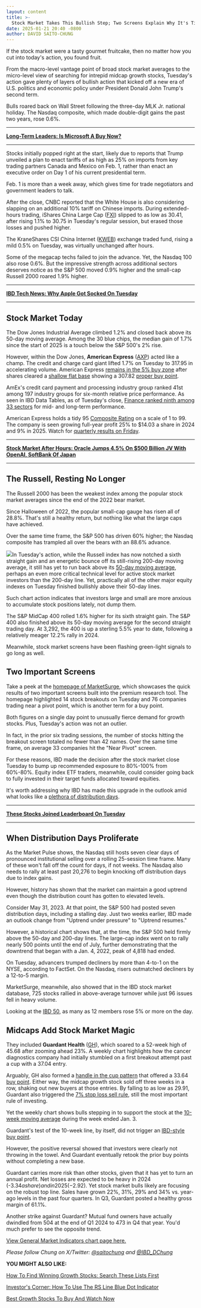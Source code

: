 ```yaml
---
layout: content
title: >-
  Stock Market Takes This Bullish Step; Two Screens Explain Why It's Time To Buy
date: 2025-01-21 20:40 -0800
author: DAVID SAITO-CHUNG
---
```






If the stock market were a tasty gourmet fruitcake, then no matter how you cut into today's action, you found fruit.


From the macro-level vantage point of broad stock market averages to the micro-level view of searching for intrepid midcap growth stocks, Tuesday's action gave plenty of layers of bullish action that kicked off a new era of U.S. politics and economic policy under President Donald John Trump's second term.




Bulls roared back on Wall Street following the three-day MLK Jr. national holiday. The Nasdaq composite, which made double-digit gains the past two years, rose 0.6%.




---


[**Long-Term Leaders: Is Microsoft A Buy Now?**](https://www.investors.com/research/microsoft-stock-msft-buy-january/)




---


Stocks initially popped right at the start, likely due to reports that Trump unveiled a plan to enact tariffs of as high as 25% on imports from key trading partners Canada and Mexico on Feb. 1, rather than enact an executive order on Day 1 of his current presidential term.


Feb. 1 is more than a week away, which gives time for trade negotiators and government leaders to talk.


After the close, CNBC reported that the White House is also considering slapping on an additional 10% tariff on Chinese imports. During extended-hours trading, iShares China Large Cap ([FXI](https://research.investors.com/quote.aspx?symbol=FXI)) slipped to as low as 30.41, after rising 1.1% to 30.75 in Tuesday's regular session, but erased those losses and pushed higher.


The KraneShares CSI China Internet ([KWEB](https://research.investors.com/quote.aspx?symbol=KWEB)) exchange traded fund, rising a mild 0.5% on Tuesday, was virtually unchanged after hours.


Some of the megacap techs failed to join the advance. Yet, the Nasdaq 100 also rose 0.6%. But the impressive strength across additional sectors deserves notice as the S&P 500 moved 0.9% higher and the small-cap Russell 2000 roared 1.9% higher.




---


[**IBD Tech News: Why Apple Got Socked On Tuesday**](https://www.investors.com/news/technology/apple-stock-analysts-cautious-fiscal-q1-2025-earnings/)




---


Stock Market Today
------------------


The Dow Jones Industrial Average climbed 1.2% and closed back above its 50-day moving average. Among the 30 blue chips, the median gain of 1.7% since the start of 2025 is a touch below the S&P 500's 2% rise.



However, within the Dow Jones, **American Express** ([AXP](https://research.investors.com/quote.aspx?symbol=AXP)) acted like a champ. The credit and charge card giant lifted 1.7% on Tuesday to 317.95 in accelerating volume. American Express [remains in the 5% buy zone](https://www.investors.com/how-to-invest/investors-corner/buy-zone-nvidia-stock/) after shares cleared a [shallow flat base](https://www.investors.com/how-to-invest/investors-corner/what-is-a-flat-base-skechers-stock-skx/) showing a 307.82 [proper buy point](https://www.investors.com/how-to-invest/investors-corner/chart-reading-basics-how-a-buy-point-marks-a-time-of-opportunity/).


AmEx's credit card payment and processing industry group ranked 41st among 197 industry groups for six-month relative price performance. As seen in IBD Data Tables, as of Tuesday's close, [Finance ranked ninth among 33 sectors](https://www.investors.com/data-tables/ibd-smart-nyse-nasdaq-tables-jan-21-2025/) for mid- and long-term performance.


American Express holds a tidy 95 [Composite Rating](https://www.investors.com/how-to-invest/investors-corner/nvidia-chipmaker-tsm-stock-ibd-composite-rating/) on a scale of 1 to 99. The company is seen growing full-year profit 25% to $14.03 a share in 2024 and 9% in 2025. Watch for [quarterly results on Friday](https://www.investors.com/research/earnings-calendar-analyst-estimates-stocks-to-watch/).




---


[**Stock Market After Hours: Oracle Jumps 4.5% On $500 Billion JV With OpenAI, SoftBank Of Japan**](https://www.investors.com/market-trend/stock-market-today/dow-jones-futures-netflix-earnings-oracle-stargate-ai/)




---


The Russell, Resting No Longer
------------------------------


The Russell 2000 has been the weakest index among the popular stock market averages since the end of the 2022 bear market.



Since Halloween of 2022, the popular small-cap gauge has risen all of 28.8%. That's still a healthy return, but nothing like what the large caps have achieved.


Over the same time frame, the S&P 500 has driven 60% higher; the Nasdaq composite has trampled all over the bears with an 88.6% advance.


![](https://www.investors.com/wp-content/uploads/2025/01/MP012125--201x300.jpg)In Tuesday's action, while the Russell index has now notched a sixth straight gain and an energetic bounce off its still-rising 200-day moving average, it still has yet to run back above its [50-day moving average](https://www.investors.com/how-to-invest/investors-corner/50-day-moving-average-identifies-buy-sell-signals/), perhaps an even more critical technical level for active stock market investors than the 200-day line. Yet, practically all of the other major equity indexes on Tuesday finished bullishly above their 50-day lines.


Such chart action indicates that investors large and small are more anxious to accumulate stock positions lately, not dump them.


The S&P MidCap 400 rolled 1.6% higher for its sixth straight gain. The S&P 400 also finished above its 50-day moving average for the second straight trading day. At 3,292, the 400 is up a sterling 5.5% year to date, following a relatively meager 12.2% rally in 2024.


Meanwhile, stock market screens have been flashing green-light signals to go long as well.


Two Important Screens
---------------------


Take a peek at the [homepage of MarketSurge](https://marketsurge.investors.com/?src=A012BF&_gl=1*1jxp0fq*_gcl_au*NjMwMTgyMTM0LjE3Mjk4NjEzMTc.*_ga*MTE2NDI0NTk5LjE3MzUwMDgyODA.*_ga_K2H7B9JRSS*MTczNzEyMzU3Ni4zNS4xLjE3MzcxMjM1ODcuNDkuMC4w), which showcases the quick results of two important screens built into the premium research tool. The homepage highlighted 14 stock breakouts on Tuesday and 76 companies trading near a pivot point, which is another term for a buy point.


Both figures on a single day point to unusually fierce demand for growth stocks. Plus, Tuesday's action was not an outlier.


In fact, in the prior six trading sessions, the number of stocks hitting the breakout screen totaled no fewer than 42 names. Over the same time frame, on average 33 companies hit the "Near Pivot" screen.


For these reasons, IBD made the decision after the stock market close Tuesday to bump up recommended exposure to 80%-100% from 60%-80%. Equity index ETF traders, meanwhile, could consider going back to fully invested in their target funds allocated toward equities.


It's worth addressing why IBD has made this upgrade in the outlook amid what looks like a [plethora of distribution days](https://www.investors.com/how-to-invest/investors-corner/how-to-spot-stock-market-tops-track-the-distribution-days/).




---


[**These Stocks Joined Leaderboard On Tuesday**](https://leaderboard.investors.com/?_gl=1*4mtjkg*_gcl_au*NjMwMTgyMTM0LjE3Mjk4NjEzMTc.*_ga*MTE2NDI0NTk5LjE3MzUwMDgyODA.*_ga_K2H7B9JRSS*MTczNzEyMzU3Ni4zNS4xLjE3MzcxMjM1OTEuNDUuMC4w#/leaders/leadersnearabuypoint)




---


When Distribution Days Proliferate
----------------------------------


As the Market Pulse shows, the Nasdaq still hosts seven clear days of pronounced institutional selling over a rolling 25-session time frame. Many of these won't fall off the count for days, if not weeks. The Nasdaq also needs to rally at least past 20,276 to begin knocking off distribution days due to index gains.


However, history has shown that the market can maintain a good uptrend even though the distribution count has gotten to elevated levels.


Consider May 31, 2023. At that point, the S&P 500 had posted seven distribution days, including a stalling day. Just two weeks earlier, IBD made an outlook change from "Uptrend under pressure" to "Uptrend resumes."



However, a historical chart shows that, at the time, the S&P 500 held firmly above the 50-day and 200-day lines. The large-cap index went on to rally nearly 500 points until the end of July, further demonstrating that the downtrend that began with a Jan. 4, 2022, peak of 4,818 had ended.


On Tuesday, advancers trumped decliners by more than 4-to-1 on the NYSE, according to FactSet. On the Nasdaq, risers outmatched decliners by a 12-to-5 margin.


MarketSurge, meanwhile, also showed that in the IBD stock market database, 725 stocks rallied in above-average turnover while just 96 issues fell in heavy volume.


Looking at the [IBD 50](https://leaderboard.investors.com/ibd50/full), as many as 12 members rose 5% or more on the day.


Midcaps Add Stock Market Magic
------------------------------


They included **Guardant Health** ([GH](https://research.investors.com/quote.aspx?symbol=GH)), which soared to a 52-week high of 45.68 after zooming ahead 23%. A weekly chart highlights how the cancer diagnostics company had initially stumbled on a first breakout attempt past a cup with a 37.04 entry.


Arguably, GH also formed a [handle in the cup pattern](https://www.investors.com/how-to-invest/investors-corner/the-basics-spot-traits-of-proper-handles-on-cup-patterns/) that offered a 33.64 [buy point](https://www.investors.com/how-to-invest/investors-corner/chart-reading-basics-how-a-buy-point-marks-a-time-of-opportunity/). Either way, the midcap growth stock sold off three weeks in a row, shaking out new buyers at those entries. By falling to as low as 29.91, Guardant also triggered the [7% stop loss sell rule](https://www.investors.com/how-to-invest/investors-corner/top-growth-stock-golden-sell-rule-when-take-losses-fast/), still the most important rule of investing.



Yet the weekly chart shows bulls stepping in to support the stock at the [10-week moving average](https://www.investors.com/how-to-invest/investors-corner/how-to-buy-stocks-why-the-10-week-moving-average-offers-new-entry-points/) during the week ended Jan. 3.


Guardant's test of the 10-week line, by itself, did not trigger an [IBD-style buy point](https://www.investors.com/how-to-invest/investors-corner/apple-stock-set-up-proper-buy-point-before-big-rally/).


However, the positive reversal showed that investors were clearly not throwing in the towel. And Guardant eventually retook the prior buy points without completing a new base.


Guardant carries more risk than other stocks, given that it has yet to turn an annual profit. Net losses are expected to be heavy in 2024 (-$3.34 a share) and in 2025 (-$2.92). Yet stock market bulls likely are focusing on the robust top line. Sales have grown 22%, 31%, 29% and 34% vs. year-ago levels in the past four quarters. In Q3, Guardant posted a healthy gross margin of 61.1%.


Another strike against Guardant? Mutual fund owners have actually dwindled from 504 at the end of Q1 2024 to 473 in Q4 that year. You'd much prefer to see the opposite trend.


[View General Market Indicators chart page here.](https://www.investors.com/wp-content/uploads/2025/01/DailyGMI_012125.pdf)


*Please follow Chung on X/Twitter:* [*@saitochung*](https://twitter.com/SaitoChung) *and* [*@IBD\_DChung*](https://twitter.com/IBD_DChung)


**YOU MIGHT ALSO LIKE:**


[How To Find Winning Growth Stocks: Search These Lists First](https://www.investors.com/stock-lists/stocks-to-watch-top-rated-ipos-big-caps-and-growth-stocks/)


[Investor's Corner: How To Use The RS Line Blue Dot Indicator](https://www.investors.com/stock-lists/ibd-50/winning-stocks-and-bullish-blue-dots/)


[Best Growth Stocks To Buy And Watch Now](https://www.investors.com/stock-lists/stocks-to-watch-top-rated-ipos-big-caps-and-growth-stocks/)




